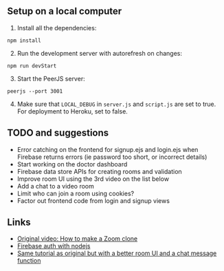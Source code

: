 ## Setup on a local computer
1. Install all the dependencies:
```
npm install
```
2. Run the development server with autorefresh on changes:
```
npm run devStart
```
3. Start the PeerJS server:
```
peerjs --port 3001
```
4. Make sure that ```LOCAL_DEBUG``` in ```server.js``` and ```script.js``` are set to true. For deployment to Heroku, set to false.

## TODO and suggestions
- Error catching on the frontend for signup.ejs and login.ejs when Firebase returns errors (ie password too short, or incorrect details)
- Start working on the doctor dashboard
- Firebase data store APIs for creating rooms and validation
- Improve room UI using the 3rd video on the list below
- Add a chat to a video room
- Limit who can join a room using cookies?
- Factor out frontend code from login and signup views

## Links
- [Original video: How to make a Zoom clone](https://www.youtube.com/watch?v=DvlyzDZDEq4)
- [Firebase auth with nodejs](https://www.youtube.com/watch?v=kX8by4eCyG4)
- [Same tutorial as original but with a better room UI and a chat message function](https://www.youtube.com/watch?v=ZVznzY7EjuY)